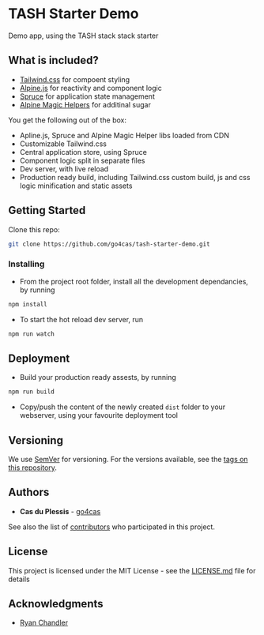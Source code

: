 # TASH Starter Demo
Demo app, using the TASH stack stack starter

## What is included?
* [Tailwind.css](https://tailwindcss.com) for compoent styling
* [Alpine.js](https://github.com/alpinejs/alpine) for reactivity and component logic
* [Spruce](https://github.com/ryangjchandler/spruce) for application state management
* [Alpine Magic Helpers](https://github.com/KevinBatdorf/alpine-magic-helpers) for additinal sugar

You get the following out of the box:
* Apline.js, Spruce and Alpine Magic Helper libs loaded from CDN
* Customizable Tailwind.css
* Central application store, using Spruce
* Component logic split in separate files
* Dev server, with live reload
* Production ready build, including Tailwind.css custom build, js and css logic minification and static assets


## Getting Started
Clone this repo:
```bash
git clone https://github.com/go4cas/tash-starter-demo.git
```

### Installing

* From the project root folder, install all the development dependancies, by running
```bash
npm install
```
* To start the hot reload dev server, run
```bash
npm run watch
```

## Deployment

* Build your production ready assests, by running
```bash
npm run build
```
* Copy/push the content of the newly created `dist` folder to your webserver, using your favourite deployment tool

## Versioning

We use [SemVer](http://semver.org/) for versioning. For the versions available, see the [tags on this repository](https://github.com/go4cas/tash-starter-demo/tags).

## Authors

* **Cas du Plessis** - [go4cas](https://github.com/go4cas)

See also the list of [contributors](https://github.com/go4cas/CONTRIBUTORS.md) who participated in this project.

## License

This project is licensed under the MIT License - see the [LICENSE.md](LICENSE.md) file for details

## Acknowledgments

* [Ryan Chandler](https://github.com/ryangjchandler)
